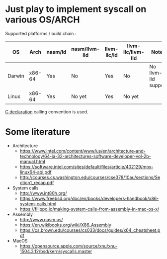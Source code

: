 <!-- vim:set ts=4 sw=4 tw=100 et: -->

# Just play to implement syscall on various OS/ARCH

Supported platforms / build chain :

   OS  |  Arch  | nasm/ld | nasm/llvm-lld | llvm-llc/ld | llvm-llc/llvm-lld | Notes
-------|--------|---------|---------------|-------------|-------------------|-------
Darwin | x86-64 |   Yes   |       No      |     Yes     |         No        | No llvm-lld support
Linux  | x86-64 |   Yes   |     No yet    |     Yes     |       No yet      |

[C declaration](https://en.wikipedia.org/wiki/X86_calling_conventions#cdecl) calling convention is
used.

# Some literature
- Architecture
    - https://www.intel.com/content/www/us/en/architecture-and-technology/64-ia-32-architectures-software-developer-vol-2b-manual.html
    - https://software.intel.com/sites/default/files/article/402129/mpx-linux64-abi.pdf
    - http://courses.cs.washington.edu/courses/cse378/10au/sections/Section1_recap.pdf
- System calls
    - http://www.int80h.org/
    - https://www.freebsd.org/doc/en/books/developers-handbook/x86-system-calls.html
    - https://filippo.io/making-system-calls-from-assembly-in-mac-os-x/
- Assembly
    - http://www.nasm.us/
	- https://en.wikibooks.org/wiki/X86_Assembly
	- https://cs.brown.edu/courses/cs033/docs/guides/x64_cheatsheet.pdf
- MacOS
    - https://opensource.apple.com/source/xnu/xnu-1504.3.12/bsd/kern/syscalls.master
